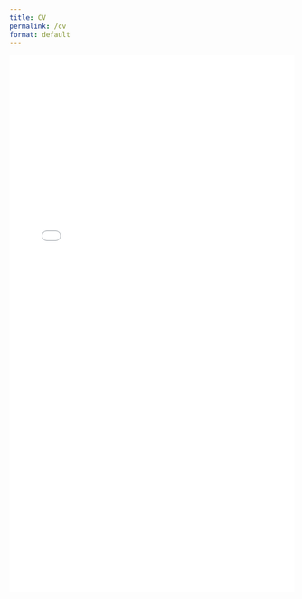 ```yaml
---
title: CV
permalink: /cv
format: default
---
```




<!-- The pdf version of the CV is [here]({{ site.baseurl }}/_data/AlexBurlacu_resume_extended.pdf) -->
<!-- https://jekyll.github.io/jekyll-archives/ -->
<iframe title="Alex Burlacu's CV" src="/_data/AlexBurlacu_resume_extended.pdf#zoom=pageheight" width="100%" height="950" allowfullscreen="" frameborder="0">

